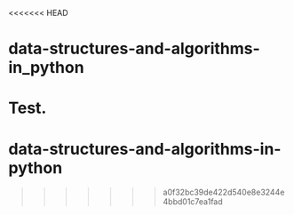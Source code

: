 <<<<<<< HEAD
# data-structures-and-algorithms-in_python
Test.
=======
# data-structures-and-algorithms-in-python
>>>>>>> a0f32bc39de422d540e8e3244e4bbd01c7ea1fad
